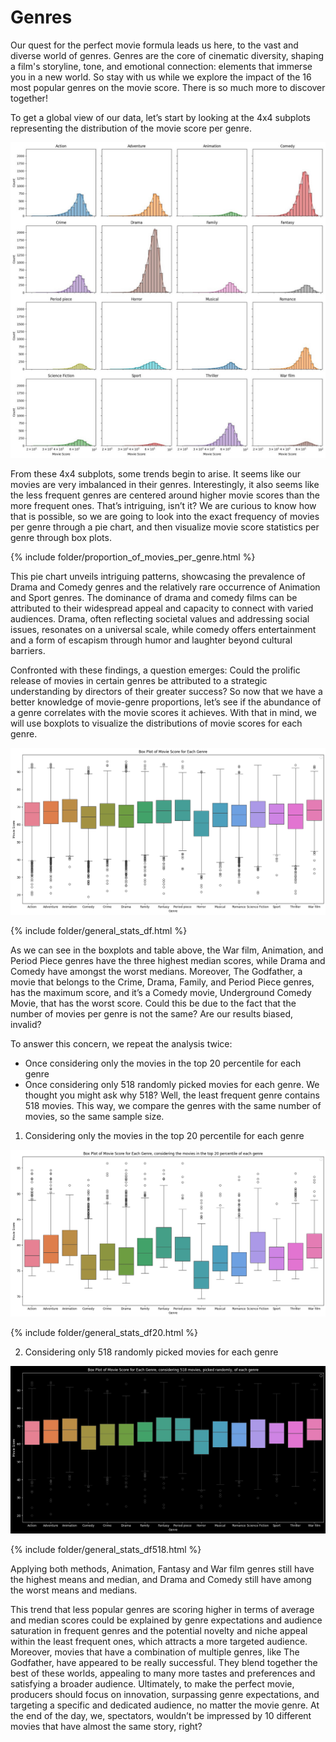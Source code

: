 # Genres

Our quest for the perfect movie formula leads us here, to the vast and diverse world of genres. Genres are the core of cinematic diversity, shaping a film's storyline, tone, and emotional connection: elements that immerse you in a new world. 
So stay with us while we explore the impact of the 16 most popular genres on the movie score. There is so much more to discover together! 

To get a global view of our data, let’s start by looking at the 4x4 subplots representing the distribution of the movie score per genre.

![4x4 Plots](/assets/images/needed.jpg)

From these 4x4 subplots, some trends begin to arise. It seems like our movies are very imbalanced in their genres. Interestingly, it also seems like the less frequent genres are centered around higher movie scores than the more frequent ones. That’s intriguing, isn’t it? We are curious to know how that is possible, so we are going to look into the exact frequency of movies per genre through a pie chart, and then visualize movie score statistics per genre through box plots. 

{% include folder/proportion_of_movies_per_genre.html %}

This pie chart unveils intriguing patterns, showcasing the prevalence of Drama and Comedy genres and the relatively rare occurrence of Animation and Sport genres. The dominance of drama and comedy films can be attributed to their widespread appeal and capacity to connect with varied audiences. Drama, often reflecting societal values and addressing social issues, resonates on a universal scale, while comedy offers entertainment and a form of escapism through humor and laughter beyond cultural barriers. 

Confronted with these findings, a question emerges: Could the prolific release of movies in certain genres be attributed to a strategic understanding by directors of their greater success? So now that we have a better knowledge of movie-genre proportions, let’s see if the abundance of a genre correlates with the movie scores it achieves. With that in mind, we will use boxplots to visualize the distributions of movie scores for each genre. 

![Box Plots All](/assets/images/box_plot_of_movie_score_per_genre.jpg)

{% include folder/general_stats_df.html %}

As we can see in the boxplots and table above, the War film, Animation, and Period Piece genres have the three highest median scores, while Drama and Comedy have amongst the worst medians. Moreover, The Godfather, a movie that belongs to the Crime, Drama, Family, and Period Piece genres, has the maximum score, and it’s a Comedy movie, Underground Comedy Movie, that has the worst score. 
Could this be due to the fact that the number of movies per genre is not the same? Are our results biased, invalid? 

To answer this concern, we repeat the analysis twice: 
* Once considering only the movies in the top 20 percentile for each genre
* Once considering only 518 randomly picked movies for each genre. We thought you might ask why 518? Well, the least frequent genre contains 518 movies. This way, we compare the genres with the same number of movies, so the same sample size. 

1. Considering only the movies in the top 20 percentile for each genre

![box_plot_of_movie_score_per_genre_top_20.png](/assets/images/box_plot_of_movie_score_per_genre_top_20.png)

{% include folder/general_stats_df20.html %}

2. Considering only 518 randomly picked movies for each genre

![box_plot_of_movie_score_per_genre_random_518.jpg](/assets/images/box_plot_of_movie_score_per_genre_random_518.png)

{% include folder/general_stats_df518.html %}

Applying both methods, Animation, Fantasy and War film genres still have the highest means and median, and Drama and Comedy still have among the worst means and medians.

This trend that less popular genres are scoring higher in terms of average and median scores could be explained by genre expectations and audience saturation in frequent genres and the potential novelty and niche appeal within the least frequent ones, which attracts a more targeted audience. Moreover, movies that have a combination of multiple genres, like The Godfather, have appeared to be really successful. They blend together the best of these worlds, appealing to many more tastes and preferences and satisfying a broader audience. Ultimately, to make the perfect movie, producers should focus on innovation, surpassing genre expectations, and targeting a specific and dedicated audience, no matter the movie genre. At the end of the day, we, spectators, wouldn’t be impressed by 10 different movies that have almost the same story, right?  


